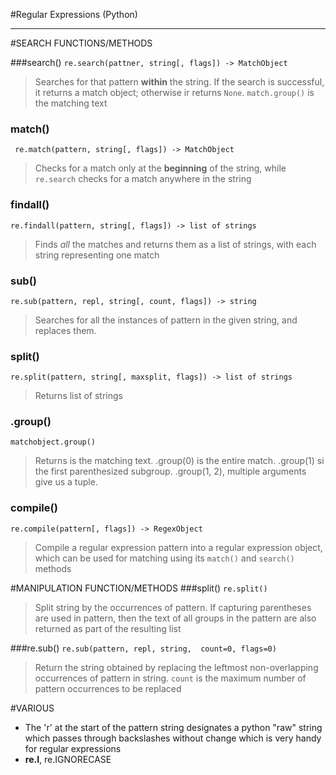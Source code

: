 
#Regular Expressions (Python)

---


#SEARCH FUNCTIONS/METHODS

###search()
`re.search(pattner, string[, flags]) -> MatchObject`  
>Searches for that pattern **within** the string. If the search is successful, it returns a match object; otherwise ir returns `None`.  `match.group()` is the matching text

### match()
` re.match(pattern, string[, flags]) -> MatchObject`  
>Checks for a match only at the **beginning** of the string, while `re.search` checks for a match anywhere in the string

### findall()
 `re.findall(pattern, string[, flags]) -> list of strings`  
>Finds *all* the matches and returns them as a list of strings, with each string representing one match
 
### sub()
`re.sub(pattern, repl, string[, count, flags]) -> string`  
>Searches for all the instances of pattern in the given string, and replaces them.

### split()
`re.split(pattern, string[, maxsplit, flags]) -> list of strings`
>Returns list of strings

### .group()
`matchobject.group()`  
>Returns is the matching text. .group(0) is the entire match. .group(1) si the first parenthesized subgroup. .group(1, 2), multiple arguments give us a tuple.

### compile()
`re.compile(pattern[, flags]) -> RegexObject  `
>Compile a regular expression pattern into a regular expression object, which can be used for matching using its `match()` and `search()` methods


#MANIPULATION FUNCTION/METHODS
###split()
`re.split()`
>Split string by the occurrences of pattern. If capturing parentheses are used in pattern, then the text of all groups in the pattern are also returned as part of the resulting list

###re.sub()
`re.sub(pattern, repl, string,  count=0, flags=0)`
>Return the string obtained by replacing the leftmost non-overlapping occurrences of pattern in string. `count` is the maximum number of pattern occurrences to be replaced

#VARIOUS
- The 'r' at the start of the pattern string designates a python "raw" string which passes through backslashes without change which is very handy for regular expressions
- **re.I**,   re.IGNORECASE
